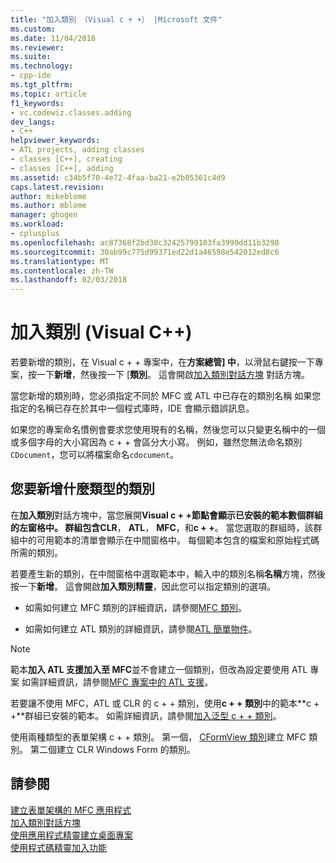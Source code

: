 ```yaml
---
title: "加入類別 （Visual c + +） |Microsoft 文件"
ms.custom: 
ms.date: 11/04/2016
ms.reviewer: 
ms.suite: 
ms.technology:
- cpp-ide
ms.tgt_pltfrm: 
ms.topic: article
f1_keywords:
- vc.codewiz.classes.adding
dev_langs:
- C++
helpviewer_keywords:
- ATL projects, adding classes
- classes [C++], creating
- classes [C++], adding
ms.assetid: c34b5f70-4e72-4faa-ba21-e2b05361c4d9
caps.latest.revision: 
author: mikeblome
ms.author: mblome
manager: ghogen
ms.workload:
- cplusplus
ms.openlocfilehash: ac87368f2bd38c32425799103fa3999dd11b3298
ms.sourcegitcommit: 30ab99c775d99371ed22d1a46598e542012ed8c6
ms.translationtype: MT
ms.contentlocale: zh-TW
ms.lasthandoff: 02/03/2018
---
```

# <a name="adding-a-class-visual-c"></a>加入類別 (Visual C++)
若要新增的類別，在 Visual c + + 專案中，在**方案總管] 中**，以滑鼠右鍵按一下專案，按一下**新增**，然後按一下 [**類別**。 這會開啟[加入類別對話方塊](../ide/add-class-dialog-box.md) 對話方塊。  
  
 當您新增的類別時，您必須指定不同於 MFC 或 ATL 中已存在的類別名稱 如果您指定的名稱已存在於其中一個程式庫時，IDE 會顯示錯誤訊息。  
  
 如果您的專案命名慣例會要求您使用現有的名稱，然後您可以只變更名稱中的一個或多個字母的大小寫因為 c + + 會區分大小寫。 例如，雖然您無法命名類別`CDocument`，您可以將檔案命名`cdocument`。  
  
## <a name="what-kind-of-class-do-you-want-to-add"></a>您要新增什麼類型的類別  
 在**加入類別**對話方塊中，當您展開**Visual c + +**節點會顯示已安裝的範本數個群組的左窗格中。 群組包含**CLR**， **ATL**， **MFC**，和**c + +**。 當您選取的群組時，該群組中的可用範本的清單會顯示在中間窗格中。 每個範本包含的檔案和原始程式碼所需的類別。  
  
 若要產生新的類別，在中間窗格中選取範本中，輸入中的類別名稱**名稱**方塊，然後按一下**新增**。 這會開啟**加入類別精靈**，因此您可以指定類別的選項。  
  
-   如需如何建立 MFC 類別的詳細資訊，請參閱[MFC 類別](../mfc/reference/adding-an-mfc-class.md)。  
  
-   如需如何建立 ATL 類別的詳細資訊，請參閱[ATL 簡單物件](../atl/reference/adding-an-atl-simple-object.md)。  
  
> [!NOTE]
>  範本**加入 ATL 支援加入至 MFC**並不會建立一個類別，但改為設定要使用 ATL 專案 如需詳細資訊，請參閱[MFC 專案中的 ATL 支援](../mfc/reference/adding-atl-support-to-your-mfc-project.md)。  
  
 若要讓不使用 MFC，ATL 或 CLR 的 c + + 類別，使用**c + + 類別**中的範本**c + +**群組已安裝的範本。 如需詳細資訊，請參閱[加入泛型 c + + 類別](../ide/adding-a-generic-cpp-class.md)。  
  
 使用兩種類型的表單架構 c + + 類別。 第一個， [CFormView 類別](../mfc/reference/cformview-class.md)建立 MFC 類別。 第二個建立 CLR Windows Form 的類別。  
  
## <a name="see-also"></a>請參閱  
 [建立表單架構的 MFC 應用程式](../mfc/reference/creating-a-forms-based-mfc-application.md)   
 [加入類別對話方塊](../ide/add-class-dialog-box.md)   
 [使用應用程式精靈建立桌面專案](../ide/creating-desktop-projects-by-using-application-wizards.md)   
 [使用程式碼精靈加入功能](../ide/adding-functionality-with-code-wizards-cpp.md)